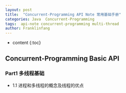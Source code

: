 ```yaml
---
layout: post
title:  "Concurrent-Programming API Note 常用基础手册"
categories: Java  Concurrent-Programming
tags:  api-note concurrent-programming multi-thread
author: Franklinfang
---
```


* content
{:toc}

## Concurrent-Programming Basic API 



### Part1 多线程基础
- 1.1 进程和多线程的概念及线程的优点


